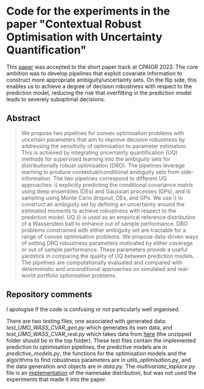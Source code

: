 # Code for the experiments in the paper "Contextual Robust Optimisation with Uncertainty Quantification"

This [paper](https://c-cluster-110.uploads.documents.cimpress.io/v1/uploads/df536151-1efd-4301-9a11-fb43aeea1a84~110/original?tenant=vbu-digital) was accepted to the short paper track at CPAIOR 2023. The core ambition was to develop pipelines that exploit covariate information to construct more appropriate ambiguity/uncertainty sets. On the flip side, this enables us to achieve a degree of decision robustness with respect to the prediction model, reducing the risk that overfitting in the prediction model leads to severely suboptimal decisions.

## Abstract

> We propose two pipelines for convex optimisation problems with uncertain parameters that aim to improve decision robustness by addressing the sensitivity of optimisation to parameter estimation. This is achieved by integrating uncertainty quantification (UQ) methods for supervised learning into the ambiguity sets for distributionally robust optimisation (DRO). The pipelines leverage learning to produce contextual/conditional ambiguity sets from side-information. The two pipelines correspond to different UQ approaches: i) explicitly predicting the conditional covariance matrix using deep ensembles (DEs) and Gaussian processes (GPs), and ii) sampling using Monte Carlo dropout, DEs, and GPs. We use i) to construct an ambiguity set by defining an uncertainty around the estimated moments to achieve robustness with respect to the prediction model. UQ ii) is used as an empirical reference distribution of a Wasserstein ball to enhance out of sample performance. DRO problems constrained with either ambiguity set are tractable for a range of convex optimisation problems. We propose data-driven ways of setting DRO robustness parameters motivated by either coverage or out of sample performance. These parameters provide a useful yardstick in comparing the quality of UQ between prediction models. The pipelines are computationally evaluated and compared with deterministic and unconditional approaches on simulated and real-world portfolio optimisation problems.

## Repository comments

I apologise if the code is confusing or not particularly well organised.

There are two testing files, one associated with generated data: *test_UMO_WASS_CVAR_gen.py* which generates its own data, and *test_UMO_WASS_CVAR_real.py* which takes data from [here](https://archive.ics.uci.edu/ml/datasets/CNNpred%3A+CNN-based+stock+market+prediction+using+a+diverse+set+of+variables) (the unzipped folder should be in the top folder). These test files contain the implemented prediction to optimisation pipelines, the predictive models are in *predictive_models.py*, the functions for the optimisation models and the algorithms to find robustness parameters are in *utils_optimisation.py*, and the data generation and objects are in *data.py*. The *multivariate_laplace.py* file is an [implementation](https://github.com/david-salac/multivariate-Laplace-extension-for-SciPy) of the namesake distribution, but was not used the experiments that made it into the paper.
